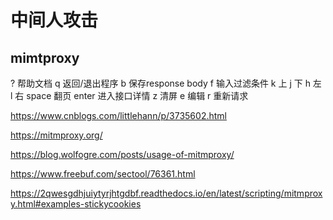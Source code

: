 # 中间人攻击

## mimtproxy

? 帮助文档
q 返回/退出程序
b 保存response body
f 输入过滤条件
k 上
j 下
h 左
l 右
space 翻页
enter 进入接口详情
z 清屏
e 编辑
r 重新请求


https://www.cnblogs.com/littlehann/p/3735602.html

https://mitmproxy.org/

https://blog.wolfogre.com/posts/usage-of-mitmproxy/

https://www.freebuf.com/sectool/76361.html

https://2qwesgdhjuiytyrjhtgdbf.readthedocs.io/en/latest/scripting/mitmproxy.html#examples-stickycookies
